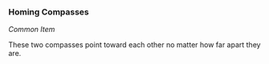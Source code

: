 ### Homing Compasses
_Common Item_

These two compasses point toward each other no matter how far apart they are.
